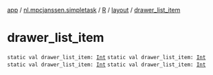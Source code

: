 [app](../../../index.md) / [nl.mpcjanssen.simpletask](../../index.md) / [R](../index.md) / [layout](index.md) / [drawer_list_item](.)

# drawer_list_item

`static val drawer_list_item: `[`Int`](https://kotlinlang.org/api/latest/jvm/stdlib/kotlin/-int/index.html)
`static val drawer_list_item: `[`Int`](https://kotlinlang.org/api/latest/jvm/stdlib/kotlin/-int/index.html)
`static val drawer_list_item: `[`Int`](https://kotlinlang.org/api/latest/jvm/stdlib/kotlin/-int/index.html)
`static val drawer_list_item: `[`Int`](https://kotlinlang.org/api/latest/jvm/stdlib/kotlin/-int/index.html)